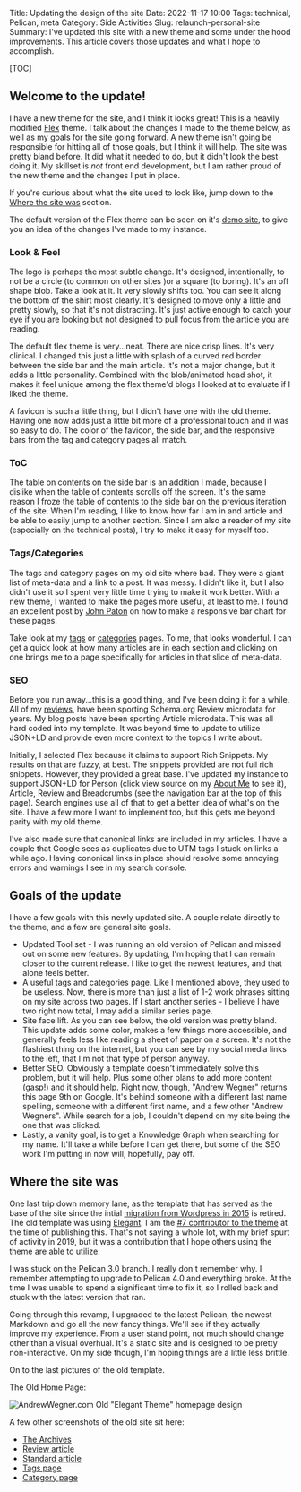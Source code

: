 Title: Updating the design of the site
Date: 2022-11-17 10:00
Tags: technical, Pelican, meta
Category: Side Activities
Slug: relaunch-personal-site
Summary: I've updated this site with a new theme and some under the hood improvements. This article covers those updates and what I hope to accomplish.

[TOC]

## Welcome to the update!

I have a new theme for the site, and I think it looks great! This is a heavily modified 
[Flex](https://github.com/alexandrevicenzi/Flex) theme. I talk about the changes I made to the theme below, as well as my goals 
for the site going forward. A new theme isn't going be responsible for hitting all of those goals, but I think it will help. The
site was pretty bland before. It did what it needed to do, but it didn't look the best doing it. My skillset is _not_ front end
development, but I am rather proud of the new theme and the changes I put in place.

If you're curious about what the site used to look like, jump down to the [Where the site was](#where-the-site-was) section.

The default version of the Flex theme can be seen on it's [demo site][flex-demo], to give you an idea of the changes I've
made to my instance.

### Look & Feel

The logo is perhaps the most subtle change. It's designed, intentionally, to not be a circle (to common on other sites )or a square (to boring).
It's an off shape blob. Take a look at it. It very slowly shifts too. You can see it along the bottom of the shirt most clearly. It's designed
to move only a little and pretty slowly, so that it's not distracting. It's just active enough to catch your eye if you are looking but not 
designed to pull focus from the article you are reading.

The default flex theme is very...neat. There are nice crisp lines. It's very clinical. I changed this just a little with splash of a curved
red border between the side bar and the main article. It's not a major change, but it adds a little personality. Combined with the 
blob/animated head shot, it makes it feel unique among the flex theme'd blogs I looked at to evaluate if I liked the theme.


A favicon is such a little thing, but I didn't have one with the old theme. Having one now adds just a little bit more of a 
professional touch and it was so easy to do. The color of the favicon, the side bar, and the responsive bars from the tag and 
category pages all match.

### ToC

The table on contents on the side bar is an addition I made, because I dislike when the table of contents scrolls off the screen. It's the same 
reason I froze the table of contents to the side bar on the previous iteration of the site. When I'm reading, I like to know how far I am in 
and article and be able to easily jump to another section. Since I am also a reader of my site (especially on the technical posts), I try
to make it easy for myself too.

### Tags/Categories

The tags and category pages on my old site where bad. They were a giant list of meta-data and a link to a post. It was messy. I didn't like
it, but I also didn't use it so I spent very little time trying to make it work better. With a new theme, I wanted to make the pages more 
useful, at least to me. I found an excellent post by [John Paton][paton] on how to make a responsive bar chart for these pages.

Take look at my [tags][tags] or [categories][categories] pages. To me, that looks wonderful. I can get a quick look at how many articles 
are in each section and clicking on one brings me to a page specifically for articles in that slice of meta-data. 

### SEO

Before you run away...this is a good thing, and I've been doing it for a while. All of my [reviews][reviews], have been sporting Schema.org
Review microdata for years. My blog posts have been sporting Article microdata. This was all hard coded into my template. It was beyond time to
update to utilize JSON+LD and provide even more context to the topics I write about. 

Initially, I selected Flex because it claims to support Rich Snippets. My results on that are fuzzy, at best. The snippets provided are not full
rich snippets. However, they provided a great base. I've updated my instance to support JSON+LD for Person (click view source on my 
[About Me][about] to see it), Article, Review and Breadcrumbs (see the navigation bar at the top of this page). Search engines use all 
of that to get a better idea of what's on the site. I have a few more I want to implement too, but this gets me beyond parity with my old theme. 

I've also made sure that canonical links are included in my articles. I have a couple that Google sees as duplicates due to UTM tags I stuck on
links a while ago. Having cononical links in place should resolve some annoying errors and warnings I see in my search console.

## Goals of the update

I have a few goals with this newly updated site. A couple relate directly to the theme, and a few are general site goals. 

* Updated Tool set - I was running an old version of Pelican and missed out on some new features. By updating, I'm hoping that I 
can remain closer to the current release. I like to get the newest features, and that alone feels better.
* A useful tags and categories page. Like I mentioned above, they used to be useless. Now, there is more than just a list of 1-2 
work phrases sitting on my site across two pages. If I start another series - I believe I have two right now total, I may add a 
similar series page.
* Site face lift. As you can see below, the old version was pretty bland. This update adds some color, makes a few things more accessible,
and generally feels less like reading a sheet of paper on a screen. It's not the flashiest thing on the internet, but you can see 
by my social media links to the left, that I'm not that type of person anyway.
* Better SEO. Obviously a template doesn't immediately solve this problem, but it will help. Plus some other plans to add more content (gasp!)
and it should help. Right now, though, "Andrew Wegner" returns this page 9th on Google. It's behind someone with a different last name spelling,
someone with a different first name, and a few other "Andrew Wegners". While search for a job, I couldn't depend on my site being the one that 
was clicked. 
* Lastly, a vanity goal, is to get a Knowledge Graph when searching for my name. It'll take a while before I can get there, but some of the 
SEO work I'm putting in now will, hopefully, pay off. 

## Where the site was

One last trip down memory lane, as the template that has served as the base of the site since the intial [migration from Wordpress in 2015][migrate] is retired. The old template was using [Elegant][elegant]. I am the [#7 contributor to the theme][1] at the time of publishing 
this. That's not saying a whole lot, with my brief spurt of activity in 2019, but it was a contribution that I hope others using the theme 
are able to utilize. 

I was stuck on the Pelican 3.0 branch. I really don't remember why. I remember attempting to upgrade to Pelican 4.0 and everything broke. At the 
time I was unable to spend a significant time to fix it, so I rolled back and stuck with the latest version that ran. 

Going through this revamp, I upgraded to the latest Pelican, the newest Markdown and go all the new fancy things. We'll see if they actually 
improve my experience. From a user stand point, not much should change other than a visual overhual. It's a static site and is designed to be
pretty non-interactive. On my side though, I'm hoping things are a little less brittle. 

On to the last pictures of the old template. 

The Old Home Page:

![AndrewWegner.com Old "Elegant Theme" homepage design][old-home]

A few other screenshots of the old site sit here:

 - [The Archives][old-archives]
 - [Review article][old-review]
 - [Standard article][old-article]
 - [Tags page][old-tags]
 - [Category page][old-category]


 [old-home]: {attach}images/andrewwegner-elegant-homepage.png
 [old-archives]: {attach}images/andrewwegner-elegant-archives.png
 [old-review]: {attach}images/andrewwegner-elegant-review.png
 [old-article]: {attach}images/andrewwegner-elegant-article.png
 [old-tags]: {attach}images/andrewwegner-elegant-tags.png
 [old-category]: {attach}images/andrewwegner-elegant-categories.png
 [flex-demo]: https://flex.alxd.me/
 [paton]: https://johnpaton.net/posts/responsive-bar-chart/
 [tags]: /tags.html
 [categories]: /categories.html
 [reviews]: {tag}review
 [about]: about/
 [migrate]: {filename}2015_05_03_why-i-moved-from-wordpress-to-pelican.md
 [elegant]: https://elegant.oncrashreboot.com/
 [1]: https://github.com/Pelican-Elegant/elegant/graphs/contributors